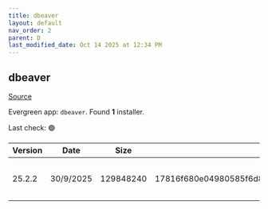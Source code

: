 ```yaml
---
title: dbeaver
layout: default
nav_order: 2
parent: D
last_modified_date: Oct 14 2025 at 12:34 PM
---
```


## dbeaver

[Source](https://github.com/dbeaver/dbeaver)

Evergreen app: `dbeaver`. Found **1** installer.

Last check: 🟢

| Version | Date      | Size      | Sha256                                                           | Architecture | InstallerType | Type | URI                                                                                                                                                                                              |
| ------- | --------- | --------- | ---------------------------------------------------------------- | ------------ | ------------- | ---- | ------------------------------------------------------------------------------------------------------------------------------------------------------------------------------------------------ |
| 25.2.2  | 30/9/2025 | 129848240 | 17816f680e04980585f6d8320c807de5685649498ceb80358f972798a0a126db | x64          | Default       | exe  | [https://github.com/dbeaver/dbeaver/releases/download/25.2.2/dbeaver-ce-25.2.2-x86_64-setup.exe](https://github.com/dbeaver/dbeaver/releases/download/25.2.2/dbeaver-ce-25.2.2-x86_64-setup.exe) |
